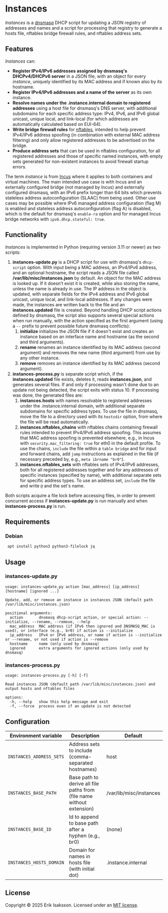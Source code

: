 # Instances

_Instances_ is a [dnsmasq](https://thekelleys.org.uk/dnsmasq/doc.html) DHCP script for updating a JSON registry of addresses and names and a script for processing that registry to generate a hosts file, nftables bridge firewall rules, and nftables address sets.

## Features

_Instances_ can:

- **Register IPv4/IPv6 addresses assigned by dnsmasq's DHCPv4/DHCPv6 server** in a JSON file, with an object for every _instance_, uniquely identified by its MAC address and if known also by its hostname.
- **Register IPv4/IPv6 addresses and a name of the server** as its own instance.
- **Resolve names under the .instance.internal domain to registered addresses** using a host file for dnsmasq's DNS server, with additional subdomains for each specific address type: IPv4, IPv6, and IPv6 global unicast, unique local, and link-local (for which addresses are automatically calculated based on EUI-64).
- **Write bridge firewall rules** for [nftables](https://netfilter.org/projects/nftables/), intended to help prevent IPv4/IPv6 address spoofing (in combination with external MAC address filtering) and only allow registered addresses to be advertised on the bridge.
- **Produce address sets** that can be used in nftables configuration, for all registered addresses and those of specific named instances, with empty sets generated for non-existent instances to avoid firewall startup errors.

The term _instance_ is from [Incus](https://linuxcontainers.org/incus/) where it applies to both containers and virtual machines. The main intended use case is with Incus and an externally configured bridge (not managed by Incus) and externally configured dnsmasq, with an IPv6 prefix longer than 64 bits which prevents stateless address autoconfiguration (SLAAC) from being used. Other use cases may be possible where IPv6 managed address configuration (flag M) is enabled and stateless address autoconfiguration (flag A) is disabled, which is the default for dnsmasq's `enable-ra` option and for managed Incus bridge networks with `ipv6.dhcp.stateful: true`.

## Functionality

_Instances_ is implemented in Python (requiring version 3.11 or newer) as two scripts:

1. **instances-update.py** is a DHCP script for use with dnsmasq's `dhcp-script` option. With input being a MAC address, an IPv4/IPv6 address, and an optional hostname, the script reads a JSON file called **/var/lib/misc/instances.json** by default. An object for the MAC address is looked up. If it doesn’t exist it is created, while also storing the name, unless the name is already in use. The IP address in the object is updated, with separate fields for the IPv4 address and IPv6 global unicast, unique local, and link-local addresses. If any changes were made, the instances are written back to the file and an **instances.updated** file is created. Beyond handling DHCP script actions defined by dnsmasq, the script also supports several special actions when run manually, with the action specified as the first argument (using a `--` prefix to prevent possible future dnsmasq conflicts):
    1. **initialize** initializes the JSON file if it doesn't exist and creates an instance based on an interface name and hostname (as the second and third arguments).
    2. **rename** renames an instance identified by its MAC address (second argument) and removes the new name (third argument) from use by any other instance.
    3. **remove** removes an instance identified by its MAC address (second argument).
2. **instances-process.py** is separate script which, if the **instances.updated** file exists, deletes it, reads **instances.json**, and generates several files. If and only if processing wasn't done due to an update not being detected, the script exits with status 10. If processing was done, the generated files are:
    1. **instances.hosts** with names resolvable to registered addresses under the .instance.internal domain, with additional separate subdomains for specific address types. To use the file in dnsmasq, move the file to a directory used with its `hostsdir` option, from where the file will be read automatically.
    2. **instances.nftables_chains** with nftables chains containing firewall rules intended to prevent IPv4/IPv6 address spoofing. This assumes that MAC address spoofing is prevented elsewhere, e.g., in Incus with `security.mac_filtering: true` for eth0 in the default profile. To use the chains, `include` the file within a `table bridge` and for input and forward chains, add `jump` instructions as explained in the file (if necessary preceded by, e.g., `meta ibrname "br0"`).
    3. **instances.nftables_sets** with nftables sets of IPv4/IPv6 addresses, both for all registered addresses together and for any addresses of specific instances (specified by name), with additional separate sets for specific address types. To use an address set, `include` the file and write `@` and the set's name.

Both scripts acquire a file lock before accessing files, in order to prevent concurrent access if **instances-update.py** is run manually and when **instances-process.py** is run.

## Requirements

### Debian

```bash
 apt install python3 python3-filelock jq
```

## Usage

### instances-update.py

```
usage: instances-update.py action [mac_address] [ip_address] [hostname] [ignored ...]

Update, add, or remove an instance in instances JSON (default path /var/lib/misc/instances.json)

positional arguments:
  action       dnsmasq dhcp-script action, or special action: --initialize, --rename, --remove, --help
  mac_address  MAC address (if IPv6 then ignored and DNSMASQ_MAC is used), or interface (e.g., br0) if action is --initialize
  ip_address   IPv4 or IPv6 address, or name if action is --initialize or --rename, or not used if action is --remove
  hostname     name (only used by dnsmasq)
  ignored      extra arguments for ignored actions (only used by dnsmasq)
```

### instances-process.py

```
usage: instances-process.py [-h] [-f]

Read instances JSON (default path /var/lib/misc/instances.json) and output hosts and nftables files

options:
  -h, --help   show this help message and exit
  -f, --force  process even if an update is not detected
```

## Configuration

| Environment variable  | Description  | Default |
|-----------------------|--------------|---------|
| `INSTANCES_ADDRESS_SETS` | Address sets to include (comma-separated hostnames) | host |
| `INSTANCES_BASE_PATH` | Base path to derive all file paths from (file name without extension) | /var/lib/misc/instances |
| `INSTANCES_BASE_ID` | Id to append to base path after a hyphen (e.g., br0) | (none) |
| `INSTANCES_HOSTS_DOMAIN` | Domain for names in hosts file (with initial dot) | .instance.internal |

## License

Copyright © 2025 Erik Isaksson. Licensed under an [MIT license](LICENSE).
